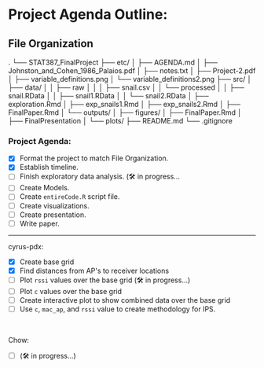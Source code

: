 # Project Agenda Outline:

## File Organization 
.
└── STAT387_FinalProject
    ├── etc/
    │   ├── AGENDA.md
    │   ├── Johnston_and_Cohen_1986_Palaios.pdf
    │   ├── notes.txt
    │   ├── Project-2.pdf
    │   ├── variable_definitions.png
    │   └── variable_definitions2.png
    ├── src/
    │   ├── data/
    │   │   ├── raw
    │   │   │   ├── snail.csv
    │   │   └── processed
    │   │       ├── snail.RData
    │   │       ├── snail1.RData
    │   │       └── snail2.RData
    │   ├── exploration.Rmd
    │   ├── exp_snails1.Rmd
    │   ├── exp_snails2.Rmd
    │   ├── FinalPaper.Rmd
    │   └── outputs/
    │       ├── figures/
    │       ├── FinalPaper.Rmd
    │       ├── FinalPresentation
    │       └── plots/
    ├── README.md
    └── .gitignore

### Project Agenda:
- [x] Format the project to match File Organization.
- [x] Establish timeline.
- [ ] Finish exploratory data analysis. (🛠️ in progress...
- [ ] Create Models.
- [ ] Create `entireCode.R` script file.
- [ ] Create visualizations.
- [ ] Create presentation.
- [ ] Write paper.

---

cyrus-pdx:
- [x] Create base grid
- [x] Find distances from AP's to receiver locations
- [ ] Plot `rssi` values over the base grid (🛠️ in progress...)
- [ ] Plot `c` values over the base grid
- [ ] Create interactive plot to show combined data over the base grid
- [ ] Use `c`, `mac_ap`, and `rssi` value to create methodology for IPS.

</br>

Chow:
- [ ] (🛠️ in progress...)
